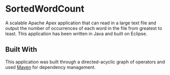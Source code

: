 # SortedWordCount
A scalable Apache Apex application that can read in a large text file and output the number of occurrences of each word in the file from greatest to least. This application has been written in Java and built on Eclipse.

## Built With
This application was built through a directed-acyclic graph of operators and used [Maven](https://maven.apache.org/) for dependency management.
